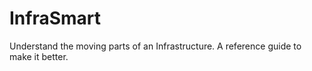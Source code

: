 # InfraSmart
Understand the moving parts of an Infrastructure. A reference guide to make it better.

